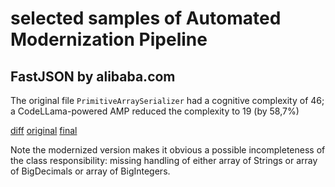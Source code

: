 # selected samples of Automated Modernization Pipeline  

## FastJSON by alibaba.com

The original file ```PrimitiveArraySerializer``` had a cognitive complexity of 46; a CodeLLama-powered AMP reduced the complexity to 19
(by 58,7%)

[diff](https://github.com/mantasurbonas/amp_showcase/commit/5510937a0c9209b9d3929b942d2b9863ba65f162) [original](https://github.com/mantasurbonas/amp_showcase/blob/2592e1205e02101dc0a5e335a4c5bf16ddf08220/com.alibaba.fastjson/PrimitiveArraySerializer.java)
 [final](https://github.com/mantasurbonas/amp_showcase/blob/main/com.alibaba.fastjson/PrimitiveArraySerializer.java)

Note the modernized version makes it obvious a possible incompleteness of the class responsibility: missing handling of either array of Strings or array of BigDecimals or array of BigIntegers.
